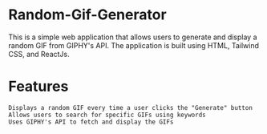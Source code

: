 # Random-Gif-Generator
  This is a simple web application that allows users to generate and display a random GIF from GIPHY's API. The application is built using HTML, Tailwind CSS, and ReactJs.

# Features

    Displays a random GIF every time a user clicks the "Generate" button
    Allows users to search for specific GIFs using keywords
    Uses GIPHY's API to fetch and display the GIFs
